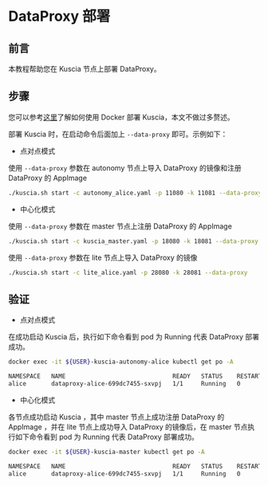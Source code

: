 # DataProxy 部署

## 前言

本教程帮助您在 Kuscia 节点上部署 DataProxy。

## 步骤

您可以参考[这里](./deploy_p2p_cn.md)了解如何使用 Docker 部署 Kuscia，本文不做过多赘述。

部署 Kuscia 时，在启动命令后面加上 `--data-proxy` 即可。示例如下：

- 点对点模式

使用 `--data-proxy` 参数在 autonomy 节点上导入 DataProxy 的镜像和注册 DataProxy 的 AppImage

```bash
./kuscia.sh start -c autonomy_alice.yaml -p 11080 -k 11081 --data-proxy
```

- 中心化模式

使用 `--data-proxy` 参数在 master 节点上注册 DataProxy 的 AppImage

```bash
./kuscia.sh start -c kuscia_master.yaml -p 18080 -k 18081 --data-proxy
```

使用 `--data-proxy` 参数在 lite 节点上导入 DataProxy 的镜像

```bash
./kuscia.sh start -c lite_alice.yaml -p 28080 -k 28081 --data-proxy
```

## 验证

- 点对点模式

在成功启动 Kuscia 后，执行如下命令看到 pod 为 Running 代表 DataProxy 部署成功。

```bash
docker exec -it ${USER}-kuscia-autonomy-alice kubectl get po -A

NAMESPACE   NAME                              READY   STATUS    RESTARTS   AGE
alice       dataproxy-alice-699dc7455-sxvpj   1/1     Running   0          26s
```

- 中心化模式

各节点成功启动 Kuscia ，其中 master 节点上成功注册 DataProxy 的 AppImage ，并在 lite 节点上成功导入 DataProxy 的镜像后，在 master 节点执行如下命令看到 pod 为 Running 代表 DataProxy 部署成功。

```bash
docker exec -it ${USER}-kuscia-master kubectl get po -A

NAMESPACE   NAME                              READY   STATUS    RESTARTS   AGE
alice       dataproxy-alice-699dc7455-sxvpj   1/1     Running   0          26s
```